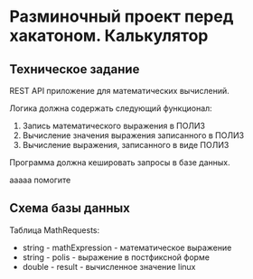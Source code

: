 # Разминочный проект перед хакатоном. Калькулятор

## Техническое задание
REST API приложение для математических вычислений.

Логика должна содержать следующий функционал:
1. Запись математического выражения в ПОЛИЗ
2. Вычисление значения выражения записанного в ПОЛИЗ
3. Вычисление выражения, записанного в виде ПОЛИЗ

Программа должна кешировать запросы в базе данных.

ааааа помогите


## Схема базы данных

Таблица MathRequests:
* string - mathExpression - математическое выражение
* string - polis - выражение в постфиксной форме
* double - result - вычисленное значение
linux
